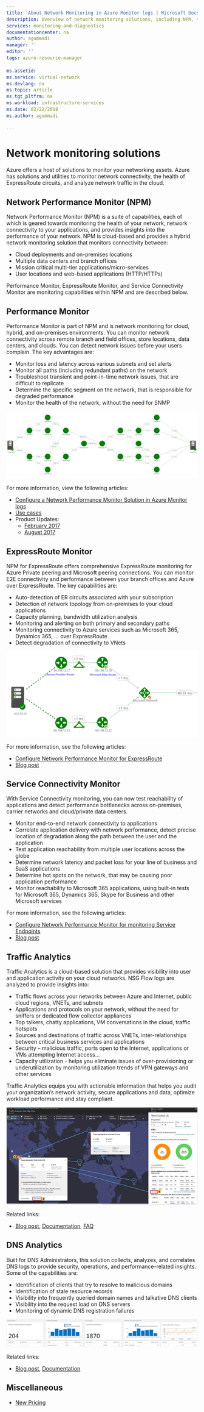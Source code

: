 ```yaml
---
title: 'About Network Monitoring in Azure Monitor logs | Microsoft Docs'
description: Overview of network monitoring solutions, including NPM, to manage networks across cloud, on-premises, and hybrid environments.
services: monitoring-and-diagnostics
documentationcenter: na
author: agummadi
manager: ''
editor: ''
tags: azure-resource-manager

ms.assetid: 
ms.service: virtual-network
ms.devlang: na
ms.topic: article
ms.tgt_pltfrm: na
ms.workload: infrastructure-services
ms.date: 02/22/2018
ms.author: agummadi

---
```

# Network monitoring solutions 

Azure offers a host of solutions to monitor your networking assets. Azure has solutions and utilities to monitor network connectivity, the health of ExpressRoute circuits, and analyze network traffic in the cloud.

## Network Performance Monitor (NPM)

Network Performance Monitor (NPM) is a suite of capabilities, each of which is geared towards monitoring the health of your network, network connectivity to your applications, and provides insights into the performance of your network. NPM is cloud-based and provides a hybrid network monitoring solution that monitors connectivity between:
 
* Cloud deployments and on-premises locations
* Multiple data centers and branch offices
* Mission critical multi-tier applications/micro-services
* User locations and web-based applications (HTTP/HTTPs) 

Performance Monitor, ExpressRoute Monitor, and Service Connectivity Monitor are monitoring capabilities within NPM and are described below.

## Performance Monitor

Performance Monitor is part of NPM and is network monitoring for cloud, hybrid, and on-premises environments. You can monitor network connectivity across remote branch and field offices, store locations, data centers, and clouds. You can detect network issues before your users complain. The key advantages are:

* Monitor loss and latency across various subnets and set alerts
* Monitor all paths (including redundant paths) on the network
* Troubleshoot transient and point-in-time network issues, that are difficult to replicate
* Determine the specific segment on the network, that is responsible for degraded performance
* Monitor the health of the network, without the need for SNMP

![NPM topology map](./media/network-monitoring-overview/npm-topology-map.png) 

For more information, view the following articles:

* [Configure a Network Performance Monitor Solution in Azure Monitor logs](../azure-monitor/insights/network-performance-monitor.md) 
* [Use cases](https://blogs.technet.microsoft.com/msoms/2016/08/30/monitor-on-premises-cloud-iaas-and-hybrid-networks-using-oms-network-performance-monitor/)
* Product Updates:
  * [February 2017](https://blogs.technet.microsoft.com/msoms/2017/02/27/oms-network-performance-monitor-is-now-generally-available/)
  * [August 2017](https://blogs.technet.microsoft.com/msoms/2017/08/14/improvements-to-oms-network-performance-monitor/)

## ExpressRoute Monitor

NPM for ExpressRoute offers comprehensive ExpressRoute monitoring for Azure Private peering and Microsoft peering connections. You can monitor E2E connectivity and performance between your branch offices and Azure over ExpressRoute. The key capabilities are:

* Auto-detection of ER circuits associated with your subscription
* Detection of network topology  from on-premises to your cloud applications
* Capacity planning,  bandwidth utilization analysis
* Monitoring and alerting on both primary and secondary paths
* Monitoring connectivity to Azure services such as Microsoft 365, Dynamics 365, ... over ExpressRoute
* Detect degradation of connectivity to VNets

![Geo-map showing traffic across regions](./media/network-monitoring-overview/expressroute-topology-map.png) 

For more information, see the following articles:

* [Configure Network Performance Monitor for ExpressRoute](../expressroute/how-to-npm.md)
* [Blog post](https://aka.ms/NPMExRmonitorGA)

## Service Connectivity Monitor

With Service Connectivity monitoring, you can now test reachability of applications and detect performance bottlenecks across on-premises, carrier networks and cloud/private data centers.

* Monitor end-to-end network connectivity to applications
* Correlate application delivery with network performance, detect precise location of degradation along the path between the user and the application
* Test application reachability from multiple user locations across the globe
* Determine network latency and packet loss for your line of business and SaaS applications
* Determine hot spots on the network, that may be causing poor application performance
* Monitor reachability to Microsoft 365 applications, using built-in tests for Microsoft 365, Dynamics 365, Skype for Business and other Microsoft services

For more information, see the following articles:

* [Configure Network Performance Monitor for monitoring Service Endpoints](../azure-monitor/insights/network-performance-monitor-service-connectivity.md#configuration)
* [Blog post](https://aka.ms/svcendptmonitor)

## Traffic Analytics
Traffic Analytics is a cloud-based solution that provides  visibility into user and application activity on your cloud networks. NSG Flow logs are analyzed to provide insights into:

* Traffic flows across your networks between Azure and Internet,  public cloud regions, VNETs, and subnets
* Applications and protocols on your network, without the need for sniffers or dedicated flow collector appliances
* Top talkers, chatty applications, VM conversations in the cloud, traffic hotspots
* Sources and destinations of traffic across VNETs, inter-relationships between critical business services and applications
* Security – malicious traffic, ports open to the Internet,  applications or VMs attempting Internet access…
* Capacity utilization - helps you eliminate issues of over-provisioning or underutilization by monitoring utilization trends of VPN gateways and other services

Traffic Analytics equips you with actionable information that helps you audit your organization’s network activity, secure applications and data,  optimize workload performance and stay compliant.

![Geo-map showing traffic across regions](../network-watcher/media/traffic-analytics/geo-map-view-showcasing-traffic-distribution-to-countries-and-continents.png) 

Related links:
* [Blog post](https://aka.ms/trafficanalytics), [Documentation](https://aka.ms/trafficanalyticsdocs), [FAQ](https://docs.microsoft.com/azure/network-watcher/traffic-analytics-faq)

## DNS Analytics
Built for DNS Administrators, this solution collects, analyzes, and correlates DNS logs to provide security, operations, and performance-related insights.  Some of the capabilities are:

* Identification of clients that try to resolve to malicious domains
* Identification of stale resource records
* Visibility into frequently queried domain names and talkative DNS clients
* Visibility into the request load on DNS servers
* Monitoring of dynamic DNS registration failures

![DNS Analytics Dashboard](./media/network-monitoring-overview/dns-analytics-overview.png) 

Related links:
* [Blog post](https://blogs.technet.microsoft.com/msoms/2017/04/19/introducing-oms-dns-analytics/), [Documentation](https://docs.microsoft.com/azure/log-analytics/log-analytics-dns)

## Miscellaneous

* [New Pricing](https://docs.microsoft.com/azure/log-analytics/log-analytics-network-performance-monitor-pricing-faq)
